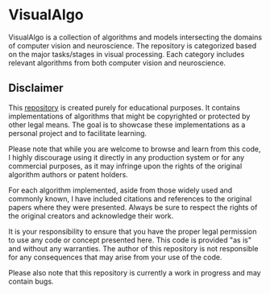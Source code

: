 # VisualAlgo

VisualAlgo is a collection of algorithms and models intersecting the domains of computer vision and neuroscience. The repository is categorized based on the major tasks/stages in visual processing. Each category includes relevant algorithms from both computer vision and neuroscience. 

## Disclaimer

This [repository](https://github.com/tonyfu97/VisualAlgo/) is created purely for educational purposes. It contains implementations of algorithms that might be copyrighted or protected by other legal means. The goal is to showcase these implementations as a personal project and to facilitate learning.

Please note that while you are welcome to browse and learn from this code, I highly discourage using it directly in any production system or for any commercial purposes, as it may infringe upon the rights of the original algorithm authors or patent holders.

For each algorithm implemented, aside from those widely used and commonly known, I have included citations and references to the original papers where they were presented. Always be sure to respect the rights of the original creators and acknowledge their work.

It is your responsibility to ensure that you have the proper legal permission to use any code or concept presented here. This code is provided "as is" and without any warranties. The author of this repository is not responsible for any consequences that may arise from your use of the code.

Please also note that this repository is currently a work in progress and may contain bugs.
